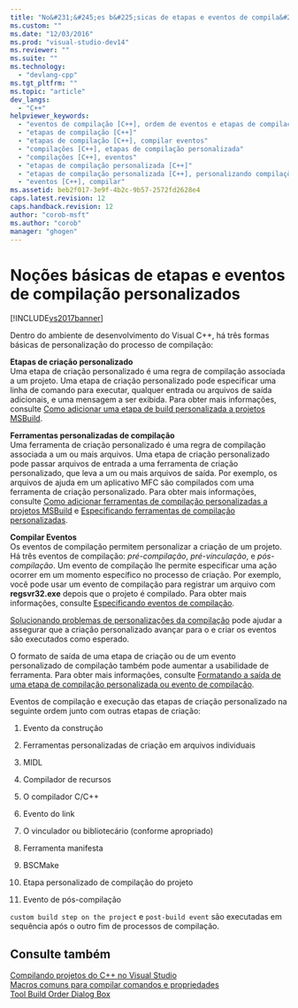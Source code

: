 ```yaml
---
title: "No&#231;&#245;es b&#225;sicas de etapas e eventos de compila&#231;&#227;o personalizados | Microsoft Docs"
ms.custom: ""
ms.date: "12/03/2016"
ms.prod: "visual-studio-dev14"
ms.reviewer: ""
ms.suite: ""
ms.technology: 
  - "devlang-cpp"
ms.tgt_pltfrm: ""
ms.topic: "article"
dev_langs: 
  - "C++"
helpviewer_keywords: 
  - "eventos de compilação [C++], ordem de eventos e etapas de compilação"
  - "etapas de compilação [C++]"
  - "etapas de compilação [C++], compilar eventos"
  - "compilações [C++], etapas de compilação personalizada"
  - "compilações [C++], eventos"
  - "etapas de compilação personalizada [C++]"
  - "etapas de compilação personalizada [C++], personalizando compilações"
  - "eventos [C++], compilar"
ms.assetid: beb2f017-3e9f-4b2c-9b57-2572fd2628e4
caps.latest.revision: 12
caps.handback.revision: 12
author: "corob-msft"
ms.author: "corob"
manager: "ghogen"
---
```

# No&#231;&#245;es b&#225;sicas de etapas e eventos de compila&#231;&#227;o personalizados
[!INCLUDE[vs2017banner](../assembler/inline/includes/vs2017banner.md)]

Dentro do ambiente de desenvolvimento do Visual C\+\+, há três formas básicas de personalização do processo de compilação:  
  
 **Etapas de criação personalizado**  
 Uma etapa de criação personalizado é uma regra de compilação associada a um projeto.  Uma etapa de criação personalizado pode especificar uma linha de comando para executar, qualquer entrada ou arquivos de saída adicionais, e uma mensagem a ser exibida.  Para obter mais informações, consulte [Como adicionar uma etapa de build personalizada a projetos MSBuild](../Topic/How%20to:%20Add%20a%20Custom%20Build%20Step%20to%20MSBuild%20Projects.md).  
  
 **Ferramentas personalizadas de compilação**  
 Uma ferramenta de criação personalizado é uma regra de compilação associada a um ou mais arquivos.  Uma etapa de criação personalizado pode passar arquivos de entrada a uma ferramenta de criação personalizado, que leva a um ou mais arquivos de saída.  Por exemplo, os arquivos de ajuda em um aplicativo MFC são compilados com uma ferramenta de criação personalizado.  Para obter mais informações, consulte [Como adicionar ferramentas de compilação personalizadas a projetos MSBuild](../build/how-to-add-custom-build-tools-to-msbuild-projects.md) e [Especificando ferramentas de compilação personalizadas](../ide/specifying-custom-build-tools.md).  
  
 **Compilar Eventos**  
 Os eventos de compilação permitem personalizar a criação de um projeto.  Há três eventos de compilação: *pré\-compilação*, *pré\-vinculação*, e *pós\-compilação*.  Um evento de compilação lhe permite especificar uma ação ocorrer em um momento específico no processo de criação.  Por exemplo, você pode usar um evento de compilação para registrar um arquivo com **regsvr32.exe** depois que o projeto é compilado.  Para obter mais informações, consulte [Especificando eventos de compilação](../ide/specifying-build-events.md).  
  
 [Solucionando problemas de personalizações da compilação](../ide/troubleshooting-build-customizations.md) pode ajudar a assegurar que a criação personalizado avançar para o e criar os eventos são executados como esperado.  
  
 O formato de saída de uma etapa de criação ou de um evento personalizado de compilação também pode aumentar a usabilidade de ferramenta.  Para obter mais informações, consulte [Formatando a saída de uma etapa de compilação personalizada ou evento de compilação](../ide/formatting-the-output-of-a-custom-build-step-or-build-event.md).  
  
 Eventos de compilação e execução das etapas de criação personalizado na seguinte ordem junto com outras etapas de criação:  
  
1.  Evento da construção  
  
2.  Ferramentas personalizadas de criação em arquivos individuais  
  
3.  MIDL  
  
4.  Compilador de recursos  
  
5.  O compilador C\/C\+\+  
  
6.  Evento do link  
  
7.  O vinculador ou bibliotecário \(conforme apropriado\)  
  
8.  Ferramenta manifesta  
  
9. BSCMake  
  
10. Etapa personalizado de compilação do projeto  
  
11. Evento de pós\-compilação  
  
 `custom build step on the project` e `post-build event` são executadas em sequência após o outro fim de processos de compilação.  
  
## Consulte também  
 [Compilando projetos do C\+\+ no Visual Studio](../ide/building-cpp-projects-in-visual-studio.md)   
 [Macros comuns para compilar comandos e propriedades](../ide/common-macros-for-build-commands-and-properties.md)   
 [Tool Build Order Dialog Box](http://msdn.microsoft.com/pt-br/6204c5b1-7ce9-4948-9ff6-0268642ee14c)